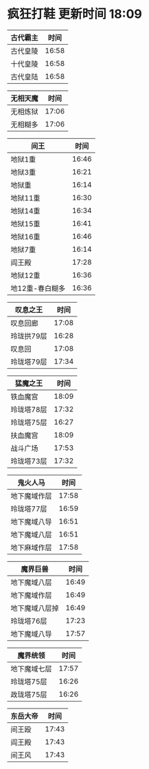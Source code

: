 # 疯狂打鞋 更新时间 18:09

| 古代霸主   | 时间    |
|--------|-------|
| 古代皇陵 | 16:58 |
| 十代皇陵 | 16:58 |
| 古代皇陆 | 16:58 |

| 无相天魔   | 时间    |
|--------|-------|
| 无相炼狱 | 17:06 |
| 无相糊多 | 17:06 |

| 间王   | 时间    |
|--------|-------|
| 地狱1重 | 16:46 |
| 地狱3重 | 16:21 |
| 地狱重 | 16:14 |
| 地狱11重 | 16:30 |
| 地狱14重 | 16:34 |
| 地狱15重 | 16:41 |
| 地狱16重 | 16:46 |
| 地狱7重 | 16:14 |
| 阎王殿 | 17:28 |
| 地狱12重 | 16:36 |
| 地12重-春白糊多 | 16:36 |

| 叹息之王   | 时间    |
|--------|-------|
| 叹息回廊 | 17:08 |
| 玲珑拱79层 | 16:28 |
| 叹息回 | 17:08 |
| 玲珑塔79层 | 17:34 |

| 猛魔之王   | 时间    |
|--------|-------|
| 铁血魔宫 | 18:09 |
| 玲珑塔78层 | 17:32 |
| 玲珑塔75层 | 16:27 |
| 扶血魔宫 | 18:09 |
| 战斗广场 | 17:53 |
| 玲珑塔73层 | 17:32 |

| 鬼火人马   | 时间    |
|--------|-------|
| 地下魔域作层 | 17:58 |
| 玲珑塔77层 | 16:59 |
| 地下魔域八导 | 16:51 |
| 地下魔域八层 | 16:51 |
| 地下麻域作层 | 17:58 |

| 魔界巨兽   | 时间    |
|--------|-------|
| 地下魔域八层 | 16:49 |
| 地下魔域作层 | 16:49 |
| 地下魔域八层掉 | 16:49 |
| 玲珑塔76层 | 17:23 |
| 地下魔域八导 | 17:57 |

| 魔界统领   | 时间    |
|--------|-------|
| 地下魔域七层 | 17:57 |
| 玲珑塔75层 | 16:26 |
| 政珑塔75层 | 16:26 |

| 东岳大帝   | 时间    |
|--------|-------|
| 间王殴 | 17:43 |
| 阎王殿 | 17:43 |
| 间王风 | 17:43 |